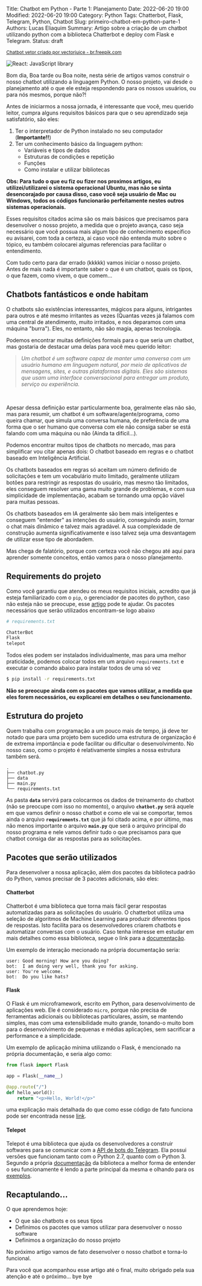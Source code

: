 Title: Chatbot em Python - Parte 1: Planejamento
Date: 2022-06-20 19:00
Modified: 2022-06-20 19:00
Category: Python
Tags: Chatterbot, Flask, Telegram, Python, Chatbot
Slug: primeiro-chatbot-em-python-parte-1
Authors: Lucas Eliaquim
Summary: Artigo sobre a criação de um chatbot utilizando python com a biblioteca Chatterbot e deploy com Flask e Telegram.
Status: draft


<a href="https://br.freepik.com/fotos-vetores-gratis/chatbot" style="font-size: .875em">Chatbot vetor criado por vectorjuice - br.freepik.com</a>

![React: JavaScript library](/images/chatbot-banner.jpg)


Bom dia, Boa tarde ou Boa noite, nesta série de artigos vamos construir o nosso chatbot utilizando a linguagem Python. O nosso projeto, vai desde o planejamento até o que ele esteja respondendo para os nossos usuários, ou para nós mesmos, porque não?!

Antes de iniciarmos a nossa jornada, é interessante que você, meu querido leitor, cumpra alguns requisitos básicos para que o seu aprendizado seja satisfatório, são eles:

1. Ter o interpretador de Python instalado no seu computador (**Importante!!**)
2. Ter um conhecimento básico da linguagem python:
    - Variáveis e tipos de dados
    - Estruturas de condições e repetição
    - Funções
    - Como instalar e utilizar bibliotecas

**Obs: Para tudo o que eu fiz ou fizer nos proximos artigos, eu utilizei/utilizarei o sistema operacional Ubuntu, mas não se sinta desencorajado por causa disso, caso você seja usuário de Mac ou Windows, todos os códigos funcionarão perfeitamente nestes outros sistemas operacionais.**

Esses requisitos citados acima são os mais básicos que precisamos para desenvolver o nosso projeto, a medida que o projeto avança, caso seja necessário que você possua mais algum tipo de conhecimento específico eu avisarei, com toda a certeza, ai caso você não entenda muito sobre o tópico, eu também colocarei algumas referencias para facilitar o entendimento.

Com tudo certo para dar errado (kkkkk) vamos iniciar o nosso projeto. Antes de mais nada é importante saber o que é um chatbot, quais os tipos, o que fazem, como vivem, o que comem...


## Chatbots fantásticos e onde habitam


O chatbots são existências interessantes, mágicos para alguns, intrigantes para outros e até mesmo irritantes as vezes (Quantas vezes já falamos com uma central de atendimento, muito irritados, e nos deparamos com uma máquina "burra"). Eles, no entanto, não são magia, apenas tecnologia.

Podemos encontrar muitas definições formais para o que seria um chatbot, mas gostaria de destacar uma delas para você meu querido leitor:


>_Um chatbot é um software capaz de manter uma conversa com um usuário humano em linguagem natural, por meio de aplicativos de mensagens, sites, e outras plataformas digitais. Eles são sistemas que usam uma interface conversacional para entregar um produto, serviço ou experiência._

<br>


Apesar dessa definição estar particularmente boa, geralmente elas não são, mas para resumir, um chatbot é um software/agente/programa, como queira chamar, que simula uma conversa humana, de preferência de uma forma que o ser humano que conversa com ele não consiga saber se está falando com uma máquina ou não (Ainda ta difícil...).

Podemos encontrar muitos tipos de chatbots no mercado, mas para simplificar vou citar apenas dois: O chatbot baseado em regras e o chatbot baseado em Inteligência Artificial.

Os chatbots baseados em regras só aceitam um número definido de solicitações e tem um vocabulário muito limitado, geralmente utilizam botões para restringir as respostas do usuário, mas mesmo tão limitados, eles conseguem resolver uma gama muito grande de problemas, e com sua simplicidade de implementação, acabam se tornando uma opção viável para muitas pessoas.

Os chatbots baseados em IA geralmente são bem mais inteligentes e conseguem "entender" as intenções do usuário, conseguindo assim, tornar o chat mais dinâmico e talvez mais agradável. A sua complexidade de construção aumenta significativamente e isso talvez seja uma desvantagem de utilizar esse tipo de abordadem.

Mas chega de falatório, porque com certeza você não chegou até aqui para aprender somente conceitos, então vamos para o nosso planejamento.


## Requirements do projeto


Como você garantiu que atendeu os meus requisitos iniciais, acredito que já esteja familiarizado com o `pip`, o gerenciador de pacotes do python, caso não esteja não se preocupe, esse [artigo](https://realpython.com/what-is-pip/) pode te ajudar. Os pacotes necessários que serão utilizados encontram-se logo abaixo

```bash
# requirements.txt

ChatterBot
Flask
telepot
```

Todos eles podem ser instalados individualmente, mas para uma melhor praticidade, podemos colocar todos em um arquivo `requirements.txt` e executar o comando abaixo para instalar todos de uma só vez

```bash
$ pip install -r requirements.txt
```

**Não se preocupe ainda com os pacotes que vamos utilizar, a medida que eles forem necessários, eu explicarei em detalhes o seu funcionamento.**


## Estrutura do projeto


Quem trabalha com programação a um pouco mais de tempo, já deve ter notado que para uma projeto bem sucedido uma estrutura de organização é de extrema importância e pode facilitar ou dificultar o desenvolvimento. No nosso caso, como o projeto é relativamente simples a nossa estrutura também será.

```
.
├── chatbot.py
├── data
├── main.py
└── requirements.txt
```

As pasta **`data`** servirá para colocarmos os dados de treinamento do chatbot (não se preocupe com isso no momento), o arquivo **`chatbot.py`** será aquele em que vamos definir o nosso chatbot e como ele vai se comportar, temos ainda o arquivo **`requirements.txt`** que já foi citado acima, e por último, mas não menos importante o arquivo **`main.py`** que será o arquivo principal do nosso programa e nele vamos definir tudo o que precisamos para que chatbot consiga dar as respostas para as solicitações.


## Pacotes que serão utilizados


Para desenvolver a nossa aplicação, além dos pacotes da biblioteca padrão do Python, vamos precisar de 3 pacotes adicionais, são eles:

#### Chatterbot

Chatterbot é uma biblioteca que torna mais fácil gerar respostas automatizadas para as solicitações do usuário. O chatterbot utiliza uma seleção de algoritmos de Machine Learning para produzir diferentes tipos de respostas. Isto facilita para os desenvolvedores criarem chatbots e automatizar conversas com o usuário. Caso tenha interesse em estudar em mais detalhes como essa biblioteca, segue o link para a [documentação](https://chatterbot.readthedocs.io/en/stable/).

Um exemplo de interação mecionado na própria documentação seria:

```text
user: Good morning! How are you doing?
bot:  I am doing very well, thank you for asking.
user: You're welcome.
bot:  Do you like hats?
```

#### Flask

O Flask é um microframework, escrito em Python, para desenvolvimento de aplicações web. Ele é considerado `micro`, porque não precisa de ferramentas adicionais ou bibliotecas particulares, assim, se mantendo simples, mas com uma extensibilidade muito grande, tonando-o muito bom para o desenvolvimento de pequenas e médias aplicações, sem sacrificar a performance e a simplicidade.

Um exemplo de aplicação mínima utilizando o Flask, é mencionado na própria documentação, e seria algo como:

```python
from flask import Flask

app = Flask(__name__)

@app.route("/")
def hello_world():
    return "<p>Hello, World!</p>"
```

uma explicação mais detalhada do que como esse código de fato funciona pode ser encontrada nesse [link](https://flask.palletsprojects.com/en/2.1.x/quickstart/).

#### Telepot

Telepot é uma biblioteca que ajuda os desenvolvedores a construir softwares para se comunicar com a [API de bots do Telegram](https://core.telegram.org/bots). Ela possui versões que funcionam tanto com o Python 2.7, quanto com o Python 3. Segundo a própria [documentação](https://telepot.readthedocs.io/en/latest/) da biblioteca a melhor forma de entender o seu funcionamente é lendo a parte principal da mesma e olhando para os [exemplos](https://github.com/nickoala/telepot/tree/master/examples).


## Recaptulando...


O que aprendemos hoje:

- O que são chatbots e os seus tipos
- Definimos os pacotes que vamos utilizar para desenvolver o nosso software
- Definimos a organização do nosso projeto

No próximo artigo vamos de fato desenvolver o nosso chatbot e torna-lo funcional.

Para você que acompanhou esse artigo até o final, muito obrigado pela sua atenção e até o próximo... bye bye
